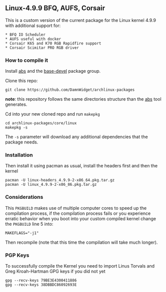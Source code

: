 ## Linux-4.9.9 BFQ, AUFS, Corsair

This is a custom version of the current package for the Linux kernel 4.9.9 with additional support for:

    * BFQ IO Scheduler
    * AUFS useful with docker
    * Corsair K65 and K70 RGB Rapidfire support
    * Corsair Scimitar PRO RGB driver

### How to compile it

Install [abs](https://www.archlinux.org/packages/?name=abs) and the [base-devel](https://www.archlinux.org/groups/x86_64/base-devel/)
package group.

Clone this repo:

```
git clone https://github.com/DamnWidget/archlinux-packages
```

**note**: this repository follows the same directories structure than the [abs](https://www.archlinux.org/packages/?name=abs) tool
generates.

Cd into your new cloned repo and run `makepkg`

```
cd archlinux-packages/core/linux
makepkg -s
```

The `-s` parameter will download any additional dependencies that the package needs.

### Installation

Then install it using pacman as usual, install the headers first and then the kernel

```
pacman -U linux-headers_4.9.9-2-x86_64.pkg.tar.gz
pacman -U linux_4.9.9-2-x86_86.pkg.tar.gz
```

### Considerations

This `PKGBUILD` makes use of multiple computer cores to speed up the compilation process, if the compilation process fails
or you experience erratic behavior when you boot into your custom compiled kernel change the `PKGBUILD` line 5 into:

`MAKEFLAGS="-j1"`

Then recompile (note that this time the compilation will take much longer).


### PGP Keys

To successfully compile the Kernel you need to import Linus Torvals and Greg Kroah-Hartman GPG keys if you did not yet

```
gpg --recv-keys 79BE3E4300411886
gpg --recv-keys 38DBBDC86092693E
```
